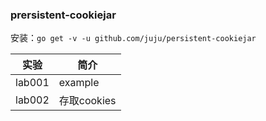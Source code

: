 ### prersistent-cookiejar
安装：`go get -v -u github.com/juju/persistent-cookiejar`

|实验|简介|
|---|---|
|lab001|example|
|lab002|存取cookies|